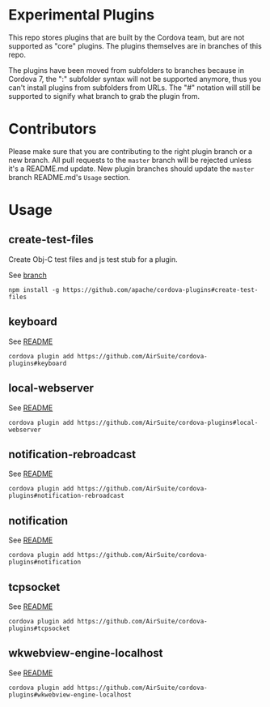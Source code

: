 Experimental Plugins 
====================

This repo stores plugins that are built by the Cordova team, but are not supported as "core" plugins. The plugins themselves are in branches of this repo.

The plugins have been moved from subfolders to branches because in Cordova 7, the ":" subfolder syntax will not be supported anymore, thus you can't install plugins from subfolders from URLs. The "#" notation will still be supported to signify what branch to grab the plugin from.

Contributors
============

Please make sure that you are contributing to the right plugin branch or a new branch. All pull requests to the `master` branch will be rejected unless it's a README.md update. New plugin branches should update the `master` branch README.md's `Usage` section.

Usage
=====

## create-test-files

Create Obj-C test files and js test stub for a plugin.

See [branch](https://github.com/apache/cordova-plugins/tree/create-test-files)

`npm install -g https://github.com/apache/cordova-plugins#create-test-files`

## keyboard

See [README](https://github.com/AirSuite/cordova-plugins/blob/keyboard/README.md)

`cordova plugin add https://github.com/AirSuite/cordova-plugins#keyboard`

## local-webserver

See [README](https://github.com/AirSuite/cordova-plugins/blob/local-webserver/README.md)

`cordova plugin add https://github.com/AirSuite/cordova-plugins#local-webserver`

## notification-rebroadcast

See [README](https://github.com/AirSuite/cordova-plugins/blob/notification-rebroadcast/README.md)

`cordova plugin add https://github.com/AirSuite/cordova-plugins#notification-rebroadcast`

## notification

See [README](https://github.com/AirSuite/cordova-plugins/blob/notification/README.md)

`cordova plugin add https://github.com/AirSuite/cordova-plugins#notification`

## tcpsocket

See [README](https://github.com/AirSuite/cordova-plugins/blob/tcpsocket/doc/index.md)

`cordova plugin add https://github.com/AirSuite/cordova-plugins#tcpsocket`

## wkwebview-engine-localhost

See [README](https://github.com/AirSuite/cordova-plugins/blob/wkwebview-engine-localhost/README.md)

`cordova plugin add https://github.com/AirSuite/cordova-plugins#wkwebview-engine-localhost`



